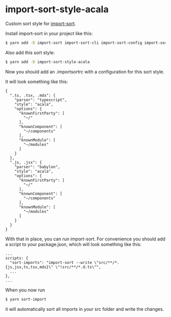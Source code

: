 # import-sort-style-acala

Custom sort style for [import-sort](https://github.com/renke/import-sort).

Install import-sort in your project like this:

```bash
$ yarn add -D import-sort import-sort-cli import-sort-config import-sort-parser-babylon import-sort-parser-typescript
```

Also add this sort style:

```bash
$ yarn add -D import-sort-style-acala
```

Now you should add an .importsortrc with a configuration for this sort style.

It will look something like this:

```
{
  ".ts, .tsx, .mdx": {
    "parser": "typescript",
    "style": "acala",
    "options": {
      "knownFirstParty": [
        "~/"
      ],
      "knownComponent": [
        "~/components"
      ],
      "knownModule": [
        "~/modules"
      ]
    }
  },
  ".js, .jsx": {
    "parser": "babylon",
    "style": "acala",
    "options": {
      "knownFirstParty": [
        "~/"
      ],
      "knownComponent": [
        "~/components"
      ],
      "knownModule": [
        "~/modules"
      ]
    }
  }
}
```

With that in place, you can run import-sort. For convenience you should add a script to your package.json, which will look something like this:

```
...
scripts: {
  "sort-imports": "import-sort --write \"src/**/*.{js,jsx,ts,tsx,mdx}\" \"!src/**/*.d.ts\"",
  ...
},
...
```

When you now run

```bash
$ yarn sort-import
```

it will automatically sort all imports in your src folder and write the changes.
